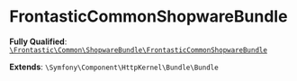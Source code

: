 #  FrontasticCommonShopwareBundle

**Fully Qualified**: [`\Frontastic\Common\ShopwareBundle\FrontasticCommonShopwareBundle`](../../../src/php/ShopwareBundle/FrontasticCommonShopwareBundle.php)

**Extends**: `\Symfony\Component\HttpKernel\Bundle\Bundle`

